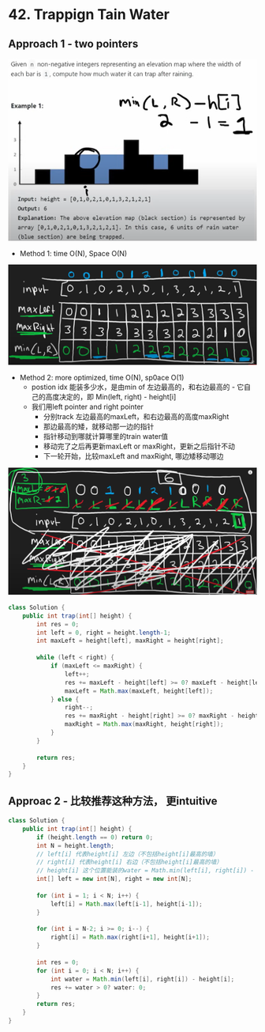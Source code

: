 # 42. Trappign Tain Water

## Approach 1 - two pointers
![alt text](image-10.png)

- Method 1: time O(N), Space O(N)

![alt text](image-11.png)

- Method 2: more optimized, time O(N), sp0ace O(1)
    - postion idx 能装多少水，是由min of 左边最高的，和右边最高的 - 它自己的高度决定的，即 Min(left, right) -  height[i]
    - 我们用left pointer and right pointer
        - 分别track 左边最高的maxLeft，和右边最高的高度maxRight
        - 那边最高的矮，就移动那一边的指针
        - 指针移动到哪就计算哪里的train water值
        - 移动完了之后再更新maxLeft or maxRight，更新之后指针不动
        - 下一轮开始，比较maxLeft and maxRight, 哪边矮移动哪边

![alt text](image-12.png)

```java
class Solution {
    public int trap(int[] height) {
        int res = 0;
        int left = 0, right = height.length-1;
        int maxLeft = height[left], maxRight = height[right];

        while (left < right) {
            if (maxLeft <= maxRight) {
                left++;
                res += maxLeft - height[left] >= 0? maxLeft - height[left]: 0;
                maxLeft = Math.max(maxLeft, height[left]);
            } else {
                right--;
                res += maxRight - height[right] >= 0? maxRight - height[right]: 0;
                maxRight = Math.max(maxRight, height[right]); 
            }
        }

        return res;
    }
}
```

## Approac 2 - 比较推荐这种方法， 更intuitive

```java
class Solution {
    public int trap(int[] height) {
        if (height.length == 0) return 0;
        int N = height.length;
        // left[i] 代表height[i] 左边（不包括height[i]最高的墙）
        // right[i] 代表height[i] 右边（不包括height[i]最高的墙）
        // height[i] 这个位置能装的water = Math.min(left[i], right[i]) - height[i]; (water >= 0)
        int[] left = new int[N], right = new int[N];

        for (int i = 1; i < N; i++) {
            left[i] = Math.max(left[i-1], height[i-1]);
        }

        for (int i = N-2; i >= 0; i--) {
            right[i] = Math.max(right[i+1], height[i+1]);
        }

        int res = 0;
        for (int i = 0; i < N; i++) {
            int water = Math.min(left[i], right[i]) - height[i];
            res += water > 0? water: 0;
        }
        return res;
    }
}
```